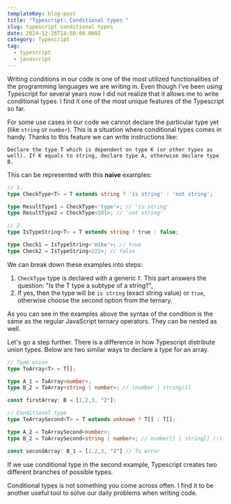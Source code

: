 ```yaml
---
templateKey: blog-post
title: "Typescript: Conditional types "
slug: typescript conditional types
date: 2024-12-26T14:50:00.000Z
category: Typescript
tag:
  - typescript
  - javascript
---
```

Writing conditions in our code is one of the most utilized functionalities of the programming languages we are writing in. Even though I've been using Typescript for several years now I did not realize that it allows me to write conditional types. I find it one of the most unique features of the Typescript so far.

For some use cases in our code we cannot declare the particular type yet (like `string` or `number`). This is a situation where conditional types comes in handy.
Thanks to this feature we can write instructions like:
```
Declare the type T which is dependent on type K (or other types as well). If K equals to string, declare type A, otherwise declare type B.
```

This can be represented with this __naive__ examples:
```typescript
// 1.
type CheckType<T> = T extends string ? 'is string' : 'not string';

type ResultType1 = CheckType<'type'>; // 'is string'
type ResultType2 = CheckType<101>; // 'not string'

// 2.
type IsTypeString<T> = T extends string ? true : false;

type Check1 = IsTypeString<'mike'>; // true
type Check2 = IsTypeString<222>; // false
```

We can break down these examples into steps:
1) `CheckType` type is declared with a generic `T`. This part answers the question: "Is the T type a subtype of a string?",
2) If yes, then the type will be `is string` (exact string value) or `true`, otherwise choose the second option from the ternary.

As you can see in the examples above the syntax of the condition is the same as the regular JavaScript ternary operators. They can be nested as well.

Let's go a step further. There is a difference in how Typescript distribute union types. Below are two similar ways to declare a type for an array.
```typescript
// Type union
type ToArray<T> = T[];

type A_1 = ToArray<number>;
type B_2 = ToArray<string | number>; // (number | string)[]

const firstArray: B = [1,2,3, "2"];

// Conditional type
type ToArraySecond<T> = T extends unknown ? T[] : T[];

type A_2 = ToArraySecond<number>;
type B_2 = ToArraySecond<string | number>; // number[] | string[] (!)

const secondArray: B_1 = [1,2,3, "2"] // Ts error
```

If we use conditional type in the second example, Typescript creates two different branches of possible types. 

Conditional types is not something you come across often. I find it to be another useful tool to solve our daily problems when writing code.
